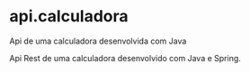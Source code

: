 # api.calculadora
Api de uma calculadora desenvolvida com Java

Api Rest de uma calculadora desenvolvido com Java e Spring.
